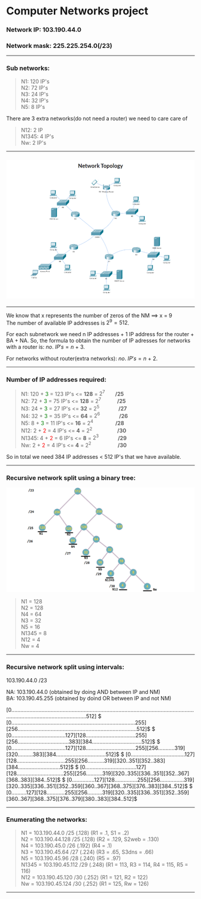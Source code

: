 <style>
cr { color: Red }
cb { color: Blue }
cg { color: Green }
</style>



# Computer Networks project


### Network IP: 103.190.44.0  
### Network mask: 225.225.254.0(/23)

---

### Sub networks:
> N1: 120 IP's  
> N2: 72 IP's  
> N3: 24 IP's  
> N4: 32 IP's  
> N5: 8 IP's  

There are 3 extra networks(do not need a router) we need to care care of  
> N12: 2 IP  
> N1345: 4 IP's  
> Nw: 2 IP's  

---


### ![screenshot](network_topology.png)


---

We know that x represents the number of zeros of the NM ==> x = 9  
The number of available IP addresses is $2^{9} = 512$.

For each subnetwork we need n IP addresses + 1 IP address for the router + BA + NA.
So, the formula to obtain the number of IP adresses for networks with a router is: $no. \ IP's = n \ + \ 3$.

For networks without router(extra networks): $no. \ IP's = n \ + \ 2$.

---

### Number of IP addresses required:

> N1: 120 + <cg>3</cg> = 123 IP's \<= **128** = $2^7$ &nbsp;&nbsp;&nbsp; &nbsp;&nbsp;**/25**  
> N2: 72 + <cg>3</cg> = 75 IP's  \<= **128** = $2^7$ &nbsp; &nbsp; &nbsp; &nbsp; &nbsp; **/25**  
> N3: 24 + <cg>3</cg> = 27 IP's  \<= **32** = $2^5$ &nbsp; &nbsp; &nbsp; &nbsp; &nbsp; &nbsp; **/27**  
> N4: 32 + <cg>3</cg> = 35 IP's  \<= **64** = $2^6$ &nbsp; &nbsp; &nbsp; &nbsp; &nbsp; &nbsp; **/26**  
> N5: 8 + <cg>3</cg> = 11 IP's  \<= **16** = $2^4$ &nbsp; &nbsp; &nbsp; &nbsp; &nbsp; &nbsp; &nbsp; **/28**  
> N12: 2 + <cr>2</cr> = 4 IP's  \<= **4** = $2^2$ &nbsp; &nbsp; &nbsp; &nbsp; &nbsp; &nbsp; &nbsp; &nbsp; **/30**  
> N1345: 4 + <cr>2</cr> = 6 IP's \<= **8** = $2^3$ &nbsp; &nbsp; &nbsp; &nbsp; &nbsp; &nbsp; **/29**  
> Nw: 2 + <cr>2</cr> = 4 IP's \<= **4** = $2^2$ &nbsp;&nbsp; &nbsp; &nbsp; &nbsp; &nbsp; &nbsp; &nbsp; &nbsp; **/30**

So in total we need 384 IP addresses \< 512 IP's that we have available.

---

### Recursive network split using a binary tree:
![algh](jAgttekIHwgMUBUN.png)

> N1 = 128  
> N2 = 128  
> N4 = 64  
> N3 = 32  
> N5 = 16  
> N1345 = 8  
> N12 = 4  
> Nw = 4  


---

### Recursive network split using intervals:

103.190.44.0  /23

NA: 103.190.44.0 (obtained by doing AND between IP and NM)  
BA: 103.190.45.255 (obtained by doind OR between IP and not NM)  

$[0..............................................................................................................................................................................512]$
$
[0..................................................................................255][256...............................................................................512]$
$
[0....................................127][128.................................255][256..................................383][384.................................512]$
$
[0....................................127][128.................................255][256...........319][320..........383][384.................................512]$
$
[0....................................127][128................................255][256...........319][320..351][352..383][384............................512]$
$
[0..................................127][128...............................255][256...........319][320..335][336..351][352..367][368..383][384..512]$
$
[0...............127][128...............255][256................319][320..335][336..351][352..359][360..367][368..375][376..383][384..512]$
$
[0..........127][128............255][256..........319][320..335][336..351][352..359][360..367][368..375][376..379][380..383][384..512]$

---

### Enumerating the networks:

> N1 = 103.190.44.0 /25 (.128)  (R1 = .1, S1 = .2)  
> N2 = 103.190.44.128 /25 (.128) (R2 = .129, S2web = .130)  
> N4 = 103.190.45.0 /26  (.192) (R4 = .1)  
> N3 = 103.190.45.64 /27 (.224) (R3 = .65, S3dns = .66)  
> N5 = 103.190.45.96 /28  (.240) (R5 = .97)  
> N1345 = 103.190.45.112 /29  (.248) (R1 = 113, R3 = 114, R4 = 115, R5 = 116)  
> N12 = 103.190.45.120 /30  (.252) (R1 = 121, R2 = 122)  
> Nw = 103.190.45.124 /30 (.252) (R1 = 125, Rw = 126)  

---

